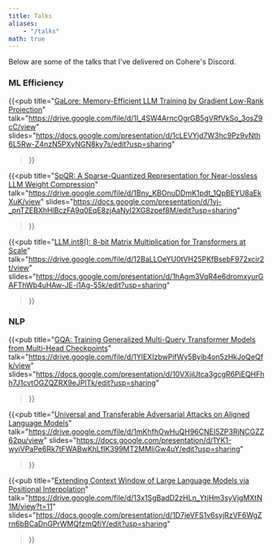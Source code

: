 ```yaml
---
title: Talks
aliases:
    - "/talks"
math: true
---
```


Below are some of the talks that I've delivered on Cohere's Discord.

### ML Efficiency

{{<pub
    title="[GaLore: Memory-Efficient LLM Training by Gradient Low-Rank Projection](https://arxiv.org/abs/2403.03507)"
    talk="https://drive.google.com/file/d/1I_4SW4ArncOgrGB5gVRfVkSo_3osZ9cC/view"
    slides="https://docs.google.com/presentation/d/1cLEVYjd7W3hc9Pz9vNth6L5Rw-Z4nzN5PXyNGN8ky7s/edit?usp=sharing"
>}}


{{<pub
    title="[SpQR: A Sparse-Quantized Representation for Near-lossless LLM Weight Compression](https://arxiv.org/abs/2306.03078)"
    talk="https://drive.google.com/file/d/1Bny_KBOnuDDmK1pdt_1QpBEYU8aEkXuK/view"
    slides="https://docs.google.com/presentation/d/1yj-_pnTZEBXhHlBczFA9q0EqE8zjAaNyI2XG8zpef8M/edit?usp=sharing"
>}}

{{<pub
    title="[LLM.int8(): 8-bit Matrix Multiplication for Transformers at Scale](https://arxiv.org/abs/2208.07339)"
    talk="https://drive.google.com/file/d/12BaLLOeYU0tVH25PKfBsebF972xcir2t/view"
    slides="https://docs.google.com/presentation/d/1hAgm3VqR4e6dromxyurGAFThWb4uHAw-JE-i1Ag-55k/edit?usp=sharing"
>}}

### NLP

{{<pub
    title="[GQA: Training Generalized Multi-Query Transformer Models from Multi-Head Checkpoints](https://arxiv.org/abs/2305.13245)"
    talk="https://drive.google.com/file/d/1YlEXIzbwPifWy5Byib4on5zHkJoQeQfk/view"
    slides="https://docs.google.com/presentation/d/10VXjiUtca3gcgR6PiEQHFhh7J1cvtOGZQZRX9eJPlTk/edit?usp=sharing"
>}}

{{<pub
    title="[Universal and Transferable Adversarial Attacks on Aligned Language Models](https://arxiv.org/abs/2307.15043)"
    talk="https://drive.google.com/file/d/1mKhfhOwHuQH96CNEI5ZP3RjNCGZZ62pu/view"
    slides="https://docs.google.com/presentation/d/1YK1-wyiVPaPe6Rk7tFWABwKhLfIK399MT2MMIiGw4uY/edit?usp=sharing"
>}}

{{<pub
    title="[Extending Context Window of Large Language Models via Positional Interpolation](https://arxiv.org/abs/2306.15595)"
    talk="https://drive.google.com/file/d/13x1SgBadD2zHLn_YtjHm3syVjgMXtN1M/view?t=11"
    slides="https://docs.google.com/presentation/d/1D7jeVFS1v6syjRzVF6WgZrn6bBCaDnGPrWMQfzmQfiY/edit?usp=sharing"
>}}



